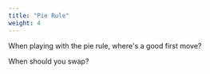 ```yaml
---
title: "Pie Rule"
weight: 4
---
```


When playing with the pie rule, where's a good first move?

When should you swap?
